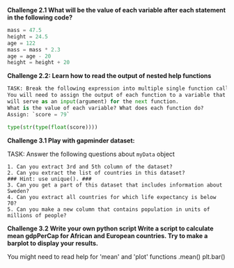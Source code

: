 **Challenge 2.1 What will be the value of each  variable  after each statement in the following code?** 
    
```python
mass = 47.5
height = 24.5
age = 122
mass = mass * 2.3
age = age - 20
height = height + 20      
```

**Challenge 2.2: Learn how to read the output of nested help functions** 

```python
TASK: Break the following expression into multiple single function calls.
You will need to assign the output of each function to a variable that
will serve as an input(argument) for the next function. 
What is the value of each variable? What does each function do? 
Assign: `score = 79`

type(str(type(float(score))))
```

**Challenge 3.1 Play with gapminder dataset:**  

TASK: Answer the following questions about `myData` object  

```
1. Can you extract 3rd and 5th column of the dataset?
2. Can you extract the list of countries in this dataset?
### Hint: use unique(). ###
3. Can you get a part of this dataset that includes information about Sweden?
4. Can you extract all countries for which life expectancy is below 70?
5. Can you make a new column that contains population in units of millions of people?
```

**Challenge 3.2 Write your own python script
Write a script to calculate mean gdpPerCap for African and European countries.
Try to make a barplot to display your results.**

You might need to read help for 'mean' and 'plot' functions
.mean()
plt.bar()
